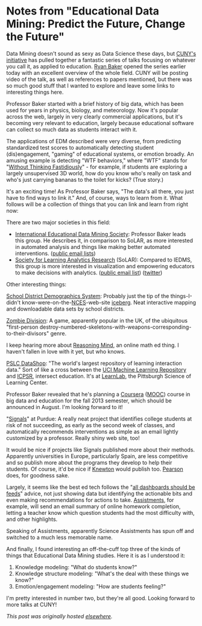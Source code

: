# Notes from "Educational Data Mining: Predict the Future, Change the Future"



Data Mining doesn't sound as sexy as Data Science these days, but <a href="http://datamining.ws.gc.cuny.edu/">CUNY's initiative</a> has pulled together a fantastic series of talks focusing on whatever you call it, as applied to education. <a href="http://www.columbia.edu/~rsb2162/">Ryan Baker</a> opened the series earlier today with an excellent overview of the whole field. CUNY will be posting video of the talk, as well as references to papers mentioned, but there was so much good stuff that I wanted to explore and leave some links to interesting things here.

Professor Baker started with a brief history of big data, which has been used for years in physics, biology, and meteorology. Now it's popular across the web, largely in very clearly commercial applications, but it's becoming very relevant to education, largely because educational software can collect so much data as students interact with it.

The applications of EDM described were very diverse, from predicting standardized test scores to automatically detecting student (dis)engagement, "gaming" of educational systems, or emotion broadly. An amusing example is detecting "WTF behaviors," where "WTF" stands for "<a href="http://users.wpi.edu/~rsbaker/UMAP-WTF-2012-v18R-spacingfixed.pdf">Without Thinking Fastidiously</a>" - for example, if students are exploring a largely unsupervised 3D world, how do you know who's really on task and who's just carrying bananas to the toilet for kicks? (True story.)

It's an exciting time! As Professor Baker says, "The data's all there, you just have to find ways to link it." And, of course, ways to learn from it. What follows will be a collection of things that you can link and learn from right now:

There are two major societies in this field:

<ul>
	<li>
<a href="http://www.educationaldatamining.org/">International Educational Data Mining Society</a>: Professor Baker leads this group. He describes it, in comparison to SoLAR, as more interested in
automated analysis and things like making better automated interventions. (<a href="http://www.educationaldatamining.org/IEDMS/mailinglists">public email lists</a>)</li>
	<li><span><a href="http://www.solaresearch.org/">Society for Learning Analytics Research</a> (SoLAR): Compared to IEDMS, this group is more interested in visualization and empowering educators to make decisions with analytics. (<a href="http://www.solaresearch.org/stay-in-touch/">public email list</a>) (<a href="https://twitter.com/SoLAResearch">twitter</a>)</span></li>
</ul>
Other interesting things:

<a href="http://nces.ed.gov/surveys/sdds/">School District Demographics System</a>: Probably just the tip of the things-I-didn't know-were-on-the-<a href="http://nces.ed.gov/">NCES</a>-web-site <a href="https://www.google.com/search?hl=en&amp;site=&amp;tbm=isch&amp;source=hp&amp;biw=1174&amp;bih=780&amp;q=iceberg&amp;oq=iceberg&amp;gs_l=img.3..0l10.590.1552.0.1640.7.5.0.2.2.0.86.211.5.5.0...0.0...1ac.1.3.img.u9hVjcQN-s4">iceberg</a>. Neat interactive mapping and downloadable data sets by school districts.

<a href="http://zombiedivision.co.uk/">Zombie Division</a>: A game, apparently popular in the UK, of the ubiquitous "first-person destroy-numbered-skeletons-with-weapons-corresponding-to-their-divisors" genre.

I keep hearing more about <a href="http://www.reasoningmind.org/">Reasoning Mind</a>, an online math ed thing. I haven't fallen in love with it yet, but who knows.

<a href="https://pslcdatashop.web.cmu.edu/">PSLC DataShop</a>: "The world's largest repository of learning interaction data." Sort of like a cross between the <a href="http://archive.ics.uci.edu/ml/">UCI Machine Learning Repository</a> and <a href="http://www.icpsr.umich.edu/icpsrweb/landing.jsp">ICPSR</a>, intersect education. It's at <a href="http://www.learnlab.org/">LearnLab</a>, the Pittsburgh Science of Learning Center.

Professor Baker revealed that he's planning a <a href="https://www.coursera.org/">Coursera</a> (<a href="http://en.wikipedia.org/wiki/Massive_open_online_course">MOOC</a>) course in big data and education for the fall 2013 semester, which should be announced in August. I'm looking forward to it!

"<a href="http://www.itap.purdue.edu/studio/signals/">Signals</a>" at Purdue: A really neat project that identifies college students at risk of not succeeding, as early as the second week of classes, and automatically recommends interventions as simple as an email lightly customized by a professor. Really shiny web site, too!

It would be nice if projects like Signals published more about their methods. Apparently universities in Europe, particularly Spain, are less competitive and so publish more about the programs they develop to help their students. Of course, it'd be nice if <a href="http://www.knewton.com/">Knewton</a> would publish too. <a href="http://www.pearson.com/">Pearson</a> does, for goodness sake.

Largely, it seems like the best ed tech follows the "<a href="http://dashes.com/anil/2013/01/all-dashboards-should-be-feeds.html">all dashboards should be feeds</a>" advice, not just showing data but identifying the actionable bits and even making recommendations for actions to take. <a href="http://www.assistments.org/">Assistments</a>, for example, will send an email summary of online homework completion, letting a teacher know which question students had the most difficulty with, and other highlights.

Speaking of Assistments, apparently Science Assistments has spun off and switched to a much less memorable name.

And finally, I found interesting an off-the-cuff top three of the kinds of things that Educational Data Mining studies. Here it is as I understood it:
<ol>
	<li><span>Knowledge modeling: "What do students know?"</span></li>
	<li><span>Knowledge structure modeling: "What's the deal with these things we know?"</span></li>
	<li><span>Emotion/engagement modeling: "How are students feeling?"</span></li>
</ol>
I'm pretty interested in number two, but they're all good. Looking forward to more talks at CUNY!



*This post was originally hosted [elsewhere](https://planspacedotorg.wordpress.com/2013/02/15/notes-from-educational-data-mining-predict-the-future-change-the-future/).*
